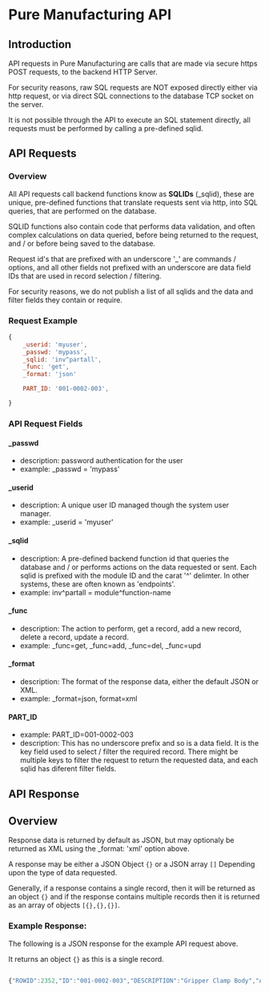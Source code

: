 # Pure Manufacturing API

## Introduction
API requests in Pure Manufacturing are calls that are made via secure https POST requests, to the backend HTTP Server.

For security reasons, raw SQL requests are NOT exposed directly either via http request, or via direct SQL connections to the database TCP socket on the server.

It is not possible through the API to execute an SQL statement directly, all requests must be performed by calling a pre-defined sqlid.

## API Requests

### Overview
All API requests call backend functions know as **SQLIDs** (_sqlid), these are unique, pre-defined functions that translate requests sent via http, into SQL queries, that are performed on the database.

SQLID functions also contain code that performs data validation, and often complex calculations on data queried, before being returned to the request, and / or before being saved to the database.

Request id's that are prefixed with an underscore '_' are commands / options, and all other fields not prefixed with an underscore are data field IDs that are used in record selection / filtering.

For security reasons, we do not publish a list of all sqlids and the data and filter fields they contain or require.

### Request Example

```javascript
{
	_userid: 'myuser',
	_passwd: 'mypass',
	_sqlid: 'inv^partall',
	_func: 'get',
	_format: 'json'

	PART_ID: '001-0002-003',

}
```

### API Request Fields

#### _passwd
- description: password authentication for the user
- example: _passwd = 'mypass'

#### _userid
- description: A unique user ID managed though the system user manager.
- example: _userid = 'myuser'

#### _sqlid
- description: A pre-defined backend function id that queries the database and / or performs actions on the data requested or sent. Each sqlid is prefixed with the module ID and the carat '^' delimter. In other systems, these are often known as 'endpoints'.
- example: inv^partall = module^function-name

#### _func
- description: The action to perform, get a record, add a new record, delete a record, update a record.
- example: _func=get, _func=add, _func=del, _func=upd

#### _format
- description: The format of the response data, either the default JSON or XML.
- example: _format=json, format=xml

#### PART_ID
- example: PART_ID=001-0002-003
- description: This has no underscore prefix and so is a data field. It is the key field used to select / filter the required record. There might be multiple keys to filter the request to return the requested data, and each sqlid has diferent filter fields.


## API Response

## Overview
Response data is returned by default as JSON, but may optionaly be returned as XML using the _format: 'xml' option above.

A response may be either a JSON Object `{}` or a JSON array `[]` Depending upon the type of data requested.

Generally, if a response contains a single record, then it will be returned as an object `{}` and if the response contains multiple records then it is returned as an array of objects `[{},{},{}]`.


### Example Response: 

The following is a JSON response for the example API request above.

It returns an object `{}` as this is a single record.

```javascript

{"ROWID":2352,"ID":"001-0002-003","DESCRIPTION":"Gripper Clamp Body","ALIAS_DESC":"CLAMP","USER_1":"","USER_2":"","USER_3":"","USER_4":"","USER_5":"","USER_6":"","USER_7":"","USER_8":"","USER_9":"","USER_10":"","PART_CLASS_ID":"MAKE_STAGED","TRACEABLE":"N","LOT_SIZE":0,"TRACE_USER_1_LBL":"","TRACE_USER_2_LBL":"","TRACE_USER_3_LBL":"","TRACE_USER_4_LBL":"","TRACE_USER_5_LBL":"","TRACE_USER_6_LBL":"","TRACE_USER_7_LBL":"","TRACE_USER_8_LBL":"","TRACE_USER_9_LBL":"","TRACE_USER_10_LBL":"","UDF_LAYOUT_ID":"PART","BAL_QTY":0,"PART_REV_NO":"NA","ACTIVE":"Y","UNIT_MATERIAL_COST":0,"PRODUCT_CODE":"XCODE","USER_ID":"MYUSER","CREATE_DATE":"2017-02-06T12:57:28.000Z","LAST_MODIFIED_USER_ID":"","LAST_MODIFIED_DATE":"","SITE_ID":"","UOM_ID":"EA","DIM_TRACKED":"N","LENGTH":"N","WIDTH":"N","HEIGHT":"N","DIM_UOM":"","UNIT_CONSUMABLE_COST":0,"LOCKED":"N","LAST_COUNT_DATE":"","CYCLE_COUNT":0,"ECN_ID":"","SAFETY_STOCK_QTY":0,"UDF_1":"","UDF_2":"","UDF_3":"","UDF_4":"","UDF_5":"","UDF_6":"","UDF_7":"","UDF_8":"","UDF_9":"","UDF_10":""}

```
